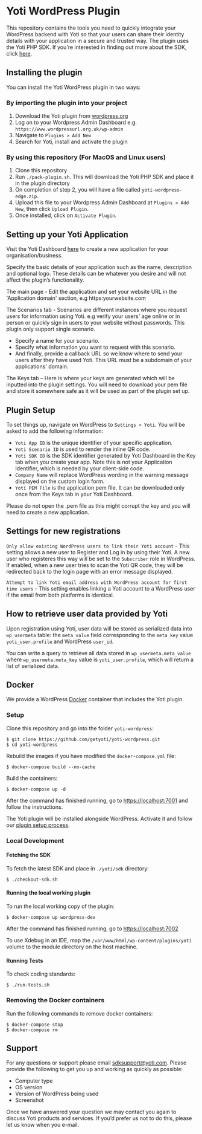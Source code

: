 # Yoti WordPress Plugin

This repository contains the tools you need to quickly integrate your WordPress backend with Yoti so that your users can share their identity details with your application in a secure and trusted way. The plugin uses the Yoti PHP SDK. If you're interested in finding out more about the SDK, click [here](https://github.com/getyoti/yoti-php-sdk).

## Installing the plugin

You can install the Yoti WordPress plugin in two ways:

### By importing the plugin into your project

1. Download the Yoti plugin from [wordpress.org](https://wordpress.org/plugins/yoti/)
2. Log on to your Wordpress Admin Dashboard e.g. `https://www.wordpressurl.org.uk/wp-admin`
3. Navigate to `Plugins > Add New`
4. Search for Yoti, install and activate the plugin

### By using this repository (For MacOS and Linux users)

1. Clone this repository
2. Run `./pack-plugin.sh`. This will download the Yoti PHP SDK and place it in the plugin directory
3. On completion of step 2, you will have a file called `yoti-wordpress-edge.zip`.
4. Upload this file to your Wordpress Admin Dashboard at `Plugins > Add New`, then click `Upload Plugin`.
5. Once installed, click on `Activate Plugin`.

## Setting up your Yoti Application

Visit the Yoti Dashboard [here](https://www.yoti.com/dashboard/login-organisations) to create a new application for your organisation/business.

Specify the basic details of your application such as the name, description and optional logo. These details can be whatever you desire and will not affect the plugin’s functionality.

The main page - Edit the application and set your website URL in the 'Application domain' section, e.g https:yourwebsite.com

The Scenarios tab -  Scenarios are different instances where you request users for information using Yoti. e.g verify your users' age online or in person or quickly sign in users to your website without passwords. This plugin only support single scenario.

* Specify a name for your scenario.
* Specify what information you want to request with this scenario.
* And finally, provide a callback URL so we know where to send your users after they have used Yoti. This URL must be a subdomain of your applications' domain.

The Keys tab – Here is where your keys are generated which will be inputted into the plugin settings. You will need to download your pem file and store it somewhere safe as it will be used as part of the plugin set up.


## Plugin Setup

To set things up, navigate on WordPress to `Settings > Yoti`.
You will be asked to add the following information:

* `Yoti App ID` is the unique identifier of your specific application.
* `Yoti Scenario ID` is used to render the inline QR code.
* `Yoti SDK ID` is the SDK identifier generated by Yoti Dashboard in the Key tab when you create your app. Note this is not your Application Identifier, which is needed by your client-side code.
* `Company Name` will replace WordPress wording in the warning message displayed on the custom login form.
* `Yoti PEM File` is the application pem file. It can be downloaded only once from the Keys tab in your Yoti Dashboard.

Please do not open the .pem file as this might corrupt the key and you will need to create a new application.

## Settings for new registrations

`Only allow existing WordPress users to link their Yoti account` - This setting allows a new user to Register and Log in by using their Yoti. A new user who registeres this way will be set to the `Subscriber` role in WordPress. If enabled, when a new user tries to scan the Yoti QR code, they will be redirected back to the login page with an error message displayed.

`Attempt to link Yoti email address with WordPress account for first time users` - This setting enables linking a Yoti account to a WordPress user if the email from both platforms is identical.

## How to retrieve user data provided by Yoti
Upon registration using Yoti, user data will be stored as serialized data into `wp_usermeta` table: the `meta_value` field corresponding to the `meta_key` value `yoti_user.profile` and WordPress `user_id`.

You can write a query to retrieve all data stored in `wp_usermeta.meta_value` where `wp_usermeta.meta_key` value is `yoti_user.profile`, which will return a list of serialized data.

## Docker

We provide a WordPress [Docker](https://docs.docker.com/) container that includes the Yoti plugin.

### Setup

Clone this repository and go into the folder `yoti-wordpress`:

```shell
$ git clone https://github.com/getyoti/yoti-wordpress.git
$ cd yoti-wordpress
```

Rebuild the images if you have modified the `docker-compose.yml` file:

```shell
$ docker-compose build --no-cache
```

Build the containers:

```shell
$ docker-compose up -d
```

After the command has finished running, go to [https://localhost:7001](https://localhost:7001) and follow the instructions.

The Yoti plugin will be installed alongside WordPress. Activate it and follow our [plugin setup process](#plugin-setup).

### Local Development

#### Fetching the SDK

To fetch the latest SDK and place in `./yoti/sdk` directory:

```shell
$ ./checkout-sdk.sh
```

#### Running the local working plugin

To run the local working copy of the plugin:

```shell
$ docker-compose up wordpress-dev
```

After the command has finished running, go to <https://localhost:7002>

To use Xdebug in an IDE, map the `/var/www/html/wp-content/plugins/yoti` volume to the module directory on the host machine.

#### Running Tests

To check coding standards:

```shell
$ ./run-tests.sh
```

### Removing the Docker containers

Run the following commands to remove docker containers:

```shell
$ docker-compose stop
$ docker-compose rm
```

## Support

For any questions or support please email [sdksupport@yoti.com](mailto:sdksupport@yoti.com).
Please provide the following to get you up and working as quickly as possible:

* Computer type
* OS version
* Version of WordPress being used
* Screenshot

Once we have answered your question we may contact you again to discuss Yoti products and services. If you’d prefer us not to do this, please let us know when you e-mail.
